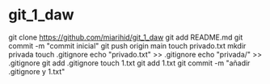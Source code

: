 # git_1_daw
git clone https://github.com/miarihid/git_1_daw
git add README.md
git commit -m "commit inicial"
git push origin main
touch privado.txt
mkdir privada
touch .gitignore
echo "privado.txt" >> .gitignore
echo "privada/" >> .gitignore
git add .gitignore
touch 1.txt
git add 1.txt
git commit -m "añadir .gitignore y 1.txt"

